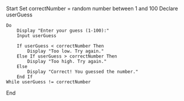 Start
    Set correctNumber = random number between 1 and 100
    Declare userGuess

    Do
        Display "Enter your guess (1-100):"
        Input userGuess

        If userGuess < correctNumber Then
            Display "Too low. Try again."
        Else If userGuess > correctNumber Then
            Display "Too high. Try again."
        Else
            Display "Correct! You guessed the number."
        End If
    While userGuess != correctNumber
End
